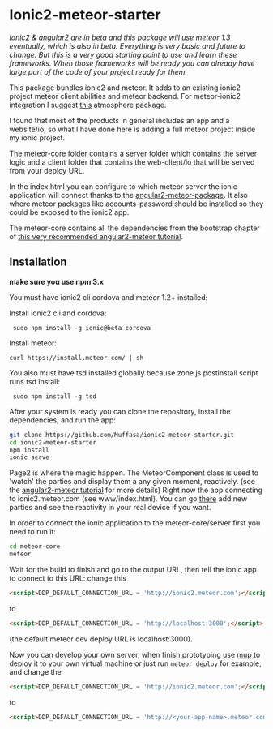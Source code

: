 # Ionic2-meteor-starter 

*Ionic2 & angular2 are in beta and this package will use meteor 1.3 eventually, which is also in beta. Everything is very basic and future to change. But this is a very good starting point to use and learn these frameworks. When those frameworks will be ready you can already have large part of the code of your project ready for them.*

This package bundles ionic2 and meteor.
It adds to an existing ionic2 project meteor client abilities and meteor backend.
For meteor-ionic2 integration I suggest [this](https://github.com/barbatus/ionic2-meteor.git) atmosphere package.

I found that most of the products in general includes an app and a website/io,
so what I have done here is adding a full meteor project inside my ionic project.

The meteor-core folder contains a server folder which contains the server logic and
a client folder that contains the web-client/io that will be served from your deploy URL.

In the index.html you can configure to which meteor server the ionic application will connect thanks to the [angular2-meteor-package](https://www.npmjs.com/package/angular2-meteor-client).
It also where meteor packages like accounts-password should be installed so they could be exposed to the ionic2 app.

The meteor-core contains all the dependencies from the bootstrap chapter of [this very recommended angular2-meteor tutorial](http://www.angular-meteor.com/tutorials/socially/angular2/bootstrapping).

## Installation 
**make sure you use npm 3.x**

You must have ionic2 cli cordova and meteor 1.2+ installed:

Install ionic2 cli and cordova:

``` sudo npm install -g ionic@beta cordova```

Install meteor:

   ```curl https://install.meteor.com/ | sh ```
   
You also must have tsd installed globally because zone.js postinstall script runs tsd install:

``` sudo npm install -g tsd```

After your system is ready you can clone the repository, install the dependencies, and run the app:


``` bash
git clone https://github.com/Muffasa/ionic2-meteor-starter.git
cd ionic2-meteor-starter
npm install
ionic serve

```
Page2 is where the magic happen. The MeteorComponent class is used to 'watch' the parties and display them a any given moment, reactively.  (see the [angular2-meteor tutorial](http://www.angular-meteor.com/tutorials/socially/angular2/bootstrapping) for more details)
Right now the app connecting to ionic2.meteor.com (see www/index.html).
You can go [there](http://ionic2.meteor.com/) add new parties and see the reactivity in your real device if you want.

In order to connect the ionic application to the meteor-core/server first you need to run it:
``` bash
cd meteor-core
meteor
```

Wait for the build to finish and go to the output URL, then tell the ionic app to connect to this URL:
change this
``` html
<script>DDP_DEFAULT_CONNECTION_URL = 'http://ionic2.meteor.com';</script>
```
to
``` html
<script>DDP_DEFAULT_CONNECTION_URL = 'http://localhost:3000';</script>
```

(the default meteor dev deploy URL is localhost:3000).


Now you can develop your own server, when finish prototyping use [mup](https://github.com/arunoda/meteor-up) to deploy it to your own virtual machine or just run ```meteor deploy``` for example, and change the 
``` html
<script>DDP_DEFAULT_CONNECTION_URL = 'http://ionic2.meteor.com';</script>
```
to
``` html
<script>DDP_DEFAULT_CONNECTION_URL = 'http://<your-app-name>.meteor.com';</script>
```
